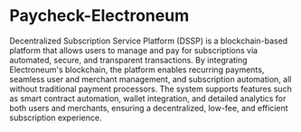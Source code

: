 # Paycheck-Electroneum
Decentralized Subscription Service Platform (DSSP) is a blockchain-based platform that allows users to manage and pay for subscriptions via automated, secure, and transparent transactions. By integrating Electroneum's blockchain, the platform enables recurring payments, seamless user and merchant management, and subscription automation, all without traditional payment processors. The system supports features such as smart contract automation, wallet integration, and detailed analytics for both users and merchants, ensuring a decentralized, low-fee, and efficient subscription experience.
